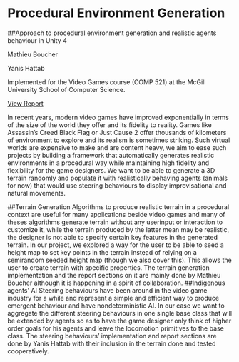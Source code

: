 # Procedural Environment Generation

##Approach to procedural environment generation and realistic agents behaviour in Unity 4

Mathieu Boucher

Yanis Hattab



Implemented for the Video Games course (COMP 521) at the McGill University School
of Computer Science. 

[View Report](ProjectReport.pdf)

In recent years, modern video games have improved exponentially in terms of the size of
the world they offer and its fidelity to reality. Games like Assassin’s Creed Black Flag or Just
Cause 2 offer thousands of kilometers of environment to explore and its realism is sometimes
striking. Such virtual worlds are expensive to make and are content heavy, we aim to ease such
projects by building a framework that automatically generates realistic environments in a
procedural way while maintaining high fidelity and flexibility for the game designers. We want
to be able to generate a 3D terrain randomly and populate it with realistically behaving agents
(animals for now) that would use steering behaviours to display improvisational and natural
movements.

##Terrain Generation
Algorithms to produce realistic terrain in a procedural context are useful for many
applications beside video games and many of theses algorithms generate terrain without any
userinput
or interaction to customize it, while the terrain produced by the latter mean may be
realistic, the designer is not able to specify certain key features in the generated terrain. In our
project, we explored a way for the user to be able to seed a height map to set key points in the
terrain instead of relying on a semirandom
seeded height map (though we also cover this). This
allows the user to create terrain with specific properties. The terrain generation implementation
and the report sections on it are mainly done by Mathieu Boucher although it is happening in a
spirit of collaboration.
##Indigenous agents' AI
Steering behaviours have been around in the video game industry for a while and
represent a simple and efficient way to produce emergent behaviour and have nondeterministic
AI. In our case we want to aggregate the different steering behaviours in one single base class
that will be extended by agents so as to have the game designer only think of higher order goals
for his agents and leave the locomotion primitives to the base class. The steering behaviours’
implementation and report sections are done by Yanis Hattab with their inclusion in the terrain
done and tested cooperatively.